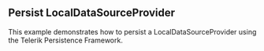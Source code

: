 ## Persist LocalDataSourceProvider
This example demonstrates how to persist a LocalDataSourceProvider using the Telerik Persistence Framework.

[//]: <keywords:persistence, PersistenceManager, LocalDataSourceProvider>